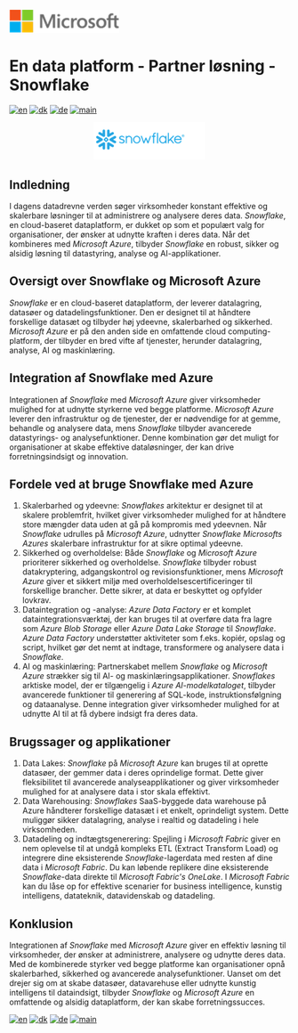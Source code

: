 ![microsoft](../../images/microsoft.png)

# En data platform - Partner løsning - Snowflake

[![en](https://img.shields.io/badge/lang-en-red.svg)](Snowflake.md)
[![dk](https://img.shields.io/badge/lang-dk-green.svg)](Snowflake-da.md)
[![de](https://img.shields.io/badge/lang-de-yellow.svg)](Snowflake-de.md)
[![main](https://img.shields.io/badge/main-document-blue.svg)](../../README.md)

<p align="center">
  <img width="200" src="../../images/snowflake.png"">
</p>


## Indledning

I dagens datadrevne verden søger virksomheder konstant effektive og skalerbare løsninger til at administrere og analysere deres data. *Snowflake*, en cloud-baseret dataplatform, er dukket op som et populært valg for organisationer, der ønsker at udnytte kraften i deres data. Når det kombineres med *Microsoft Azure*,  tilbyder *Snowflake* en robust, sikker og alsidig løsning til datastyring, analyse og AI-applikationer.

## Oversigt over Snowflake og Microsoft Azure

*Snowflake* er en cloud-baseret dataplatform, der leverer datalagring, datasøer og datadelingsfunktioner. Den er designet til at håndtere forskellige datasæt og tilbyder høj ydeevne, skalerbarhed og sikkerhed. *Microsoft Azure* er på den anden side en omfattende cloud computing-platform, der tilbyder en bred vifte af tjenester, herunder datalagring, analyse, AI og maskinlæring.

## Integration af Snowflake med Azure

Integrationen af *Snowflake* med *Microsoft Azure* giver virksomheder mulighed for at udnytte styrkerne ved begge platforme. *Microsoft Azure* leverer den infrastruktur og de tjenester, der er nødvendige for at gemme, behandle og analysere data, mens *Snowflake* tilbyder avancerede datastyrings- og analysefunktioner. Denne kombination gør det muligt for organisationer at skabe effektive dataløsninger, der kan drive forretningsindsigt og innovation.

## Fordele ved at bruge Snowflake med Azure

1) Skalerbarhed og ydeevne: *Snowflakes* arkitektur er designet til at skalere problemfrit, hvilket giver virksomheder mulighed for at håndtere store mængder data uden at gå på kompromis med ydeevnen. Når *Snowflake* udrulles på *Microsoft Azure*,  udnytter  *Snowflake* *Microsofts Azures* skalerbare infrastruktur for at sikre optimal ydeevne.
2) Sikkerhed og overholdelse: Både *Snowflake* og *Microsoft Azure* prioriterer sikkerhed og overholdelse. *Snowflake* tilbyder robust datakryptering, adgangskontrol og revisionsfunktioner, mens *Microsoft Azure* giver et sikkert miljø med overholdelsescertificeringer til forskellige brancher. Dette sikrer, at data er beskyttet og opfylder lovkrav.
3) Dataintegration og -analyse: *Azure Data Factory* er et komplet dataintegrationsværktøj, der kan bruges til at overføre data fra lagre som *Azure Blob Storage* eller *Azure Data Lake Storage* til *Snowflake*. *Azure Data Factory* understøtter aktiviteter som f.eks. kopiér, opslag og script, hvilket gør det nemt at indtage, transformere og analysere data i *Snowflake*.
4) AI og maskinlæring: Partnerskabet mellem *Snowflake* og *Microsoft Azure* strækker sig til AI- og maskinlæringsapplikationer. *Snowflakes* arktiske model, der er tilgængelig i *Azure AI-modelkataloget*, tilbyder avancerede funktioner til generering af SQL-kode, instruktionsfølgning og dataanalyse. Denne integration giver virksomheder mulighed for at udnytte AI til at få dybere indsigt fra deres data.

## Brugssager og applikationer

1) Data Lakes: *Snowflake* på *Microsoft Azure* kan bruges til at oprette datasøer, der gemmer data i deres oprindelige format. Dette giver fleksibilitet til avancerede analyseapplikationer og giver virksomheder mulighed for at analysere data i stor skala effektivt.
2) Data Warehousing: *Snowflakes* SaaS-byggede data warehouse på Azure håndterer forskellige datasæt i et enkelt, oprindeligt system. Dette muliggør sikker datalagring, analyse i realtid og datadeling i hele virksomheden.
3) Datadeling og indtægtsgenerering: Spejling i *Microsoft Fabric* giver en nem oplevelse til at undgå kompleks ETL (Extract Transform Load) og integrere dine eksisterende *Snowflake*-lagerdata med resten af dine data i *Microsoft Fabric*. Du kan løbende replikere dine eksisterende *Snowflake*-data direkte til *Microsoft Fabric's OneLake*. I *Microsoft Fabric* kan du låse op for effektive scenarier for business intelligence, kunstig intelligens, datateknik, datavidenskab og datadeling.

## Konklusion

Integrationen af *Snowflake* med *Microsoft Azure* giver en effektiv løsning til virksomheder, der ønsker at administrere, analysere og udnytte deres data. Med de kombinerede styrker ved begge platforme kan organisationer opnå skalerbarhed, sikkerhed og avancerede analysefunktioner. Uanset om det drejer sig om at skabe datasøer, datavarehuse eller udnytte kunstig intelligens til dataindsigt,  tilbyder *Snowflake* og *Microsoft Azure* en omfattende og alsidig dataplatform, der kan skabe forretningssucces.



[![en](https://img.shields.io/badge/lang-en-red.svg)](Snowflake.md)
[![dk](https://img.shields.io/badge/lang-dk-green.svg)](Snowflake-da.md)
[![de](https://img.shields.io/badge/lang-de-yellow.svg)](Snowflake-de.md)
[![main](https://img.shields.io/badge/main-document-blue.svg)](../../README.md)